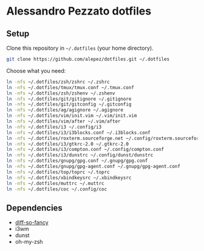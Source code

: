 # Alessandro Pezzato dotfiles

## Setup

Clone this repository in `~/.dotfiles` (your home directory).

```sh
git clone https://github.com/alepez/dotfiles.git ~/.dotfiles
```

Choose what you need:

```sh
ln -nfs ~/.dotfiles/zsh/zshrc ~/.zshrc
ln -nfs ~/.dotfiles/tmux/tmux.conf ~/.tmux.conf
ln -nfs ~/.dotfiles/zsh/zshenv ~/.zshenv
ln -nfs ~/.dotfiles/git/gitignore ~/.gitignore
ln -nfs ~/.dotfiles/git/gitconfig ~/.gitconfig
ln -nfs ~/.dotfiles/ag/agignore ~/.agignore
ln -nfs ~/.dotfiles/vim/init.vim ~/.vim/init.vim
ln -nfs ~/.dotfiles/vim/after ~/.vim/after
ln -nfs ~/.dotfiles/i3 ~/.config/i3
ln -nfs ~/.dotfiles/i3/i3blocks.conf ~/.i3blocks.conf
ln -nfs ~/.dotfiles/roxterm.sourceforge.net ~/.config/roxterm.sourceforge.net
ln -nfs ~/.dotfiles/i3/gtkrc-2.0 ~/.gtkrc-2.0
ln -nfs ~/.dotfiles/i3/compton.conf ~/.config/compton.conf
ln -nfs ~/.dotfiles/i3/dunstrc ~/.config/dunst/dunstrc
ln -nfs ~/.dotfiles/gnupg/gpg.conf ~/.gnupg/gpg.conf
ln -nfs ~/.dotfiles/gnupg/gpg-agent.conf ~/.gnupg/gpg-agent.conf
ln -nfs ~/.dotfiles/top/toprc ~/.toprc
ln -nfs ~/.dotfiles/xbindkeysrc ~/.xbindkeysrc
ln -nfs ~/.dotfiles/muttrc ~/.muttrc
ln -nfs ~/.dotfiles/coc ~/.config/coc
```

## Dependencies

 - [diff-so-fancy](https://github.com/so-fancy/diff-so-fancy)
 - i3wm
 - dunst
 - oh-my-zsh
